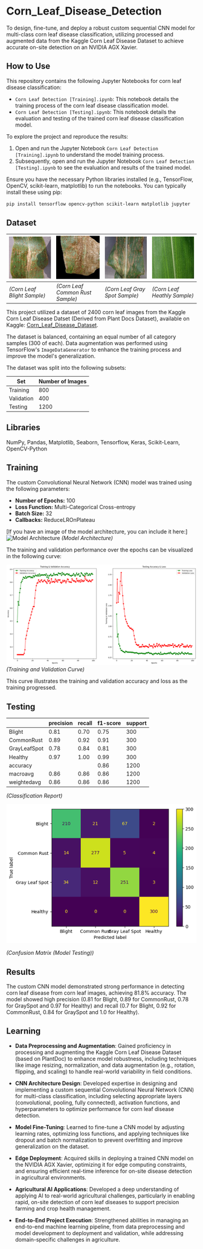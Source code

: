 # Corn_Leaf_Disease_Detection

To design, fine-tune, and deploy a robust custom sequential CNN model for multi-class corn leaf disease classification, utilizing processed and augmented data from the Kaggle Corn Leaf Disease Dataset to achieve accurate on-site detection on an NVIDIA AGX Xavier.

## How to Use

This repository contains the following Jupyter Notebooks for corn leaf disease classification:

* `Corn Leaf Detection [Training].ipynb`: This notebook details the training process of the corn leaf disease classification model.
* `Corn Leaf Detection [Testing].ipynb`: This notebook details the evaluation and testing of the trained corn leaf disease classification model.

To explore the project and reproduce the results:

1.  Open and run the Jupyter Notebook `Corn Leaf Detection [Training].ipynb` to understand the model training process.
2.  Subsequently, open and run the Jupyter Notebook `Corn Leaf Detection [Testing].ipynb` to see the evaluation and results of the trained model.

Ensure you have the necessary Python libraries installed (e.g., TensorFlow, OpenCV, scikit-learn, matplotlib) to run the notebooks. You can typically install these using pip:

```bash
pip install tensorflow opencv-python scikit-learn matplotlib jupyter
```

## Dataset

| ![Corn_Blight_Sample](Corn_Blight.JPG) | ![Corn_Common_Rust_Sample](Corn_Common_Rust.JPG) | ![Corn_Gray_Spot_Sample](Corn_Gray_Spot.JPG) | ![Corn_Heathly_Sample](Corn_Health.JPG) |
|--|--|--|--|
| *(Corn Leaf Blight Sample)* | *(Corn Leaf Common Rust Sample)* | *(Corn Leaf Gray Spot Sample)* | *(Corn Leaf Heathly Sample)* |


This project utilized a dataset of 2400 corn leaf images from the Kaggle Corn Leaf Disease Datset (Derived from Plant Docs Dataset), available on Kaggle: [Corn_Leaf_Disease_Dataset](https://www.kaggle.com/datasets/smaranjitghose/corn-or-maize-leaf-disease-dataset).

The dataset is balanced, containing an equal number of all category samples (300 of each). Data augmentation was performed using TensorFlow's `ImageDataGenerator` to enhance the training process and improve the model's generalization.

The dataset was split into the following subsets:

| Set        | Number of Images |
|------------|------------------|
| Training   | 800              |
| Validation | 400              |
| Testing    | 1200             |

## Libraries

NumPy, Pandas, Matplotlib, Seaborn, Tensorflow, Keras, Scikit-Learn, OpenCV-Python


## Training

The custom Convolutional Neural Network (CNN) model was trained using the following parameters:

* **Number of Epochs:** 100
* **Loss Function:** Multi-Categorical Cross-entropy
* **Batch Size:** 32
* **Callbacks:** ReduceLROnPlateau

[If you have an image of the model architecture, you can include it here:]
![Model Architecture](Pneumonia_CNN_Model.JPG)
*(Model Architecture)*

The training and validation performance over the epochs can be visualized in the following curve:

![Training and Validation Curve](Train_Val_Curve.png)
*(Training and Validation Curve)*

This curve illustrates the training and validation accuracy and loss as the training progressed.

## Testing

||precision | recall | f1-score | support |
|--|--|--|--|--|
| Blight | 0.81 | 0.70 | 0.75| 300 |
| CommonRust | 0.89 | 0.92 | 0.91| 300 |
| GrayLeafSpot | 0.78 | 0.84 | 0.81| 300 |
| Healthy | 0.97 | 1.00  | 0.99| 300 |
| accuracy ||| 0.86| 1200 |
| macroavg | 0.86 | 0.86 | 0.86| 1200 |
| weightedavg | 0.86 | 0.86 | 0.86| 1200 |
   
*(Classification Report)*

![Confusion Matrix](Confusion_Matrix.png)

*(Confusion Matrix (Model Testing))*

## Results

The custom CNN model demonstrated strong performance in detecting corn leaf disease from corn leaf images, achieving 81.8% accuracy. The model showed high precision (0.81 for Blight, 0.89 for CommonRust, 0.78 for GraySpot and 0.97 for Healthy) and recall (0.7 for Blight, 0.92 for CommonRust, 0.84 for GraySpot and 1.0 for Healthy).

## Learning

- **Data Preprocessing and Augmentation**: Gained proficiency in processing and augmenting the Kaggle Corn Leaf Disease Dataset (based on PlantDoc) to enhance model robustness, including techniques like image resizing, normalization, and data augmentation (e.g., rotation, flipping, and scaling) to handle real-world variability in field conditions.

- **CNN Architecture Design**: Developed expertise in designing and implementing a custom sequential Convolutional Neural Network (CNN) for multi-class classification, including selecting appropriate layers (convolutional, pooling, fully connected), activation functions, and hyperparameters to optimize performance for corn leaf disease detection.

- **Model Fine-Tuning**: Learned to fine-tune a CNN model by adjusting learning rates, optimizing loss functions, and applying techniques like dropout and batch normalization to prevent overfitting and improve generalization on the dataset.

- **Edge Deployment**: Acquired skills in deploying a trained CNN model on the NVIDIA AGX Xavier, optimizing it for edge computing constraints, and ensuring efficient real-time inference for on-site disease detection in agricultural environments.

- **Agricultural AI Applications**: Developed a deep understanding of applying AI to real-world agricultural challenges, particularly in enabling rapid, on-site detection of corn leaf diseases to support precision farming and crop health management.

- **End-to-End Project Execution**: Strengthened abilities in managing an end-to-end machine learning pipeline, from data preprocessing and model development to deployment and validation, while addressing domain-specific challenges in agriculture.
